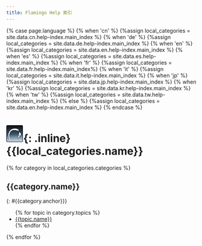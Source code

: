 ```yaml
---
title: Flamingo Help 索引
---
```


<!-- Do not edit the below section. The source for the Help index can be found in the _data folder in the help_index.yaml file -->
{% case page.language %}
  {% when 'cn' %}
    {%assign local_categories = site.data.cn.help-index.main_index %}
  {% when 'de' %}
    {%assign local_categories = site.data.de.help-index.main_index %}
  {% when 'en' %}
    {%assign local_categories = site.data.en.help-index.main_index %}
  {% when 'es' %}
    {%assign local_categories = site.data.es.help-index.main_index %}
  {% when 'fr' %}
    {%assign local_categories = site.data.fr.help-index.main_index%}
  {% when 'it' %}
    {%assign local_categories = site.data.it.help-index.main_index %}
  {% when 'jp' %}
    {%assign local_categories = site.data.jp.help-index.main_index %}
  {% when 'kr' %}
    {%assign local_categories = site.data.kr.help-index.main_index %}
  {% when 'tw' %}
    {%assign local_categories = site.data.tw.help-index.main_index %}
  {% else %}
    {%assign local_categories = site.data.en.help-index.main_index %}
{% endcase %}


# ![images/flamingotab.svg](images/flamingotab.svg){: .inline} {{local_categories.name}}
{% for category in local_categories.categories %}
## {{category.name}}
{: #{{category.anchor}}}
<ul>
{% for topic in category.topics %}
<li>
<a href="{% if topic.path != null %}{{topic.path}}{% if topic.anchor != null %}#{{topic.anchor}}{% endif %}{% endif %}">{{topic.name}}</a>
</li>
{% endfor %}
</ul>
{% endfor %}

<!-- Do not edit this section above. The source for the Help index can be found in the _data folder in the help_index.yaml file-->
